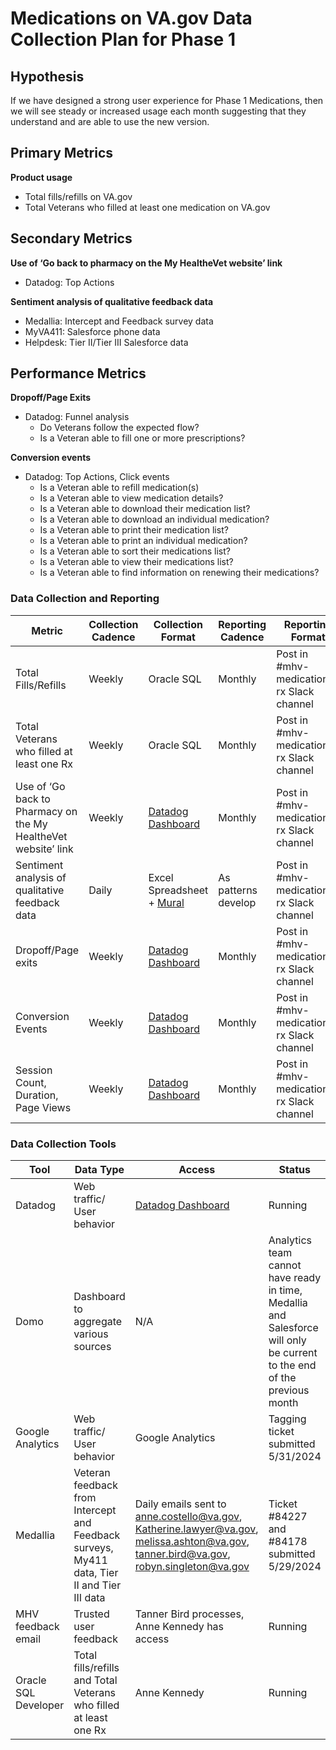 # **Medications on VA.gov Data Collection Plan for Phase 1**

## **Hypothesis**

If we have designed a strong user experience for Phase 1 Medications, then we will see steady or increased usage each month suggesting that they understand and are able to use the new version.

## **Primary Metrics**

**Product usage**

- Total fills/refills on VA.gov
- Total Veterans who filled at least one medication on VA.gov

## **Secondary Metrics**

**Use of ‘Go back to pharmacy on the My HealtheVet website’ link**

- Datadog: Top Actions

**Sentiment analysis of qualitative feedback data**

- Medallia: Intercept and Feedback survey data
- MyVA411: Salesforce phone data
- Helpdesk: Tier II/Tier III Salesforce data

## **Performance Metrics**

**Dropoff/Page Exits**

- Datadog: Funnel analysis
  - Do Veterans follow the expected flow?
  - Is a Veteran able to fill one or more prescriptions?

**Conversion events**

- Datadog: Top Actions, Click events
  - Is a Veteran able to refill medication(s)
  - Is a Veteran able to view medication details?
  - Is a Veteran able to download their medication list?
  - Is a Veteran able to download an individual medication?
  - Is a Veteran able to print their medication list?
  - Is a Veteran able to print an individual medication?
  - Is a Veteran able to sort their medications list?
  - Is a Veteran able to view their medications list?
  - Is a Veteran able to find information on renewing their medications?

### **Data Collection and Reporting**

| Metric | Collection Cadence | Collection Format | Reporting Cadence | Reporting Format | Audience |
| --- | --- | --- | --- | --- | --- |
| Total Fills/Refills | Weekly | Oracle SQL | Monthly | Post in #mhv-medications-rx Slack channel | MHV Stakeholders |
| Total Veterans who filled at least one Rx | Weekly | Oracle SQL | Monthly | Post in #mhv-medications-rx Slack channel | MHV Stakeholders |
| Use of ‘Go back to Pharmacy on the My HealtheVet website’ link | Weekly | [Datadog Dashboard](https://vagov.ddog-gov.com/dashboard/p4s-ppk-kpw/rx-on-vagov?fromUser=false&refresh_mode=monthly&view=spans&from_ts=1714536000000&to_ts=1717100181580&live=true) | Monthly | Post in #mhv-medications-rx Slack channel | MHV Stakeholders |
| Sentiment analysis of qualitative feedback data | Daily | Excel Spreadsheet + [Mural](https://app.mural.co/t/departmentofveteransaffairs9999/m/departmentofveteransaffairs9999/1717100337676/5ce86a1002efa00d8a8a6e1d1aa265c002bb2d0b?sender=u8633abbc30765ec4537308010) | As patterns develop | Post in #mhv-medications-rx Slack channel | Kay, Kaitlin, Robyn, By Light UCD team |
| Dropoff/Page exits | Weekly | [Datadog Dashboard](https://vagov.ddog-gov.com/dashboard/p4s-ppk-kpw/rx-on-vagov?fromUser=false&refresh_mode=monthly&view=spans&from_ts=1714536000000&to_ts=1717100181580&live=true) | Monthly | Post in #mhv-medications-rx Slack channel | Kay, Kaitlin, Robyn, By Light UCD team |
| Conversion Events | Weekly | [Datadog Dashboard](https://vagov.ddog-gov.com/dashboard/p4s-ppk-kpw/rx-on-vagov?fromUser=false&refresh_mode=monthly&view=spans&from_ts=1714536000000&to_ts=1717100181580&live=true) | Monthly | Post in #mhv-medications-rx Slack channel | Kay, Kaitlin, Robyn, By Light UCD team |
| Session Count, Duration, Page Views | Weekly | [Datadog Dashboard](https://vagov.ddog-gov.com/dashboard/p4s-ppk-kpw/rx-on-vagov?fromUser=false&refresh_mode=monthly&view=spans&from_ts=1714536000000&to_ts=1717100181580&live=true) | Monthly | Post in #mhv-medications-rx Slack channel | Kay, Kaitlin, Robyn, By Light UCD team |

### **Data Collection Tools**

| Tool | Data Type | Access | Status |
| --- | --- | --- | --- |
| Datadog | Web traffic/ User behavior | [Datadog Dashboard](https://vagov.ddog-gov.com/dashboard/p4s-ppk-kpw/rx-on-vagov?fromUser=false&refresh_mode=monthly&view=spans&from_ts=1714536000000&to_ts=1717100181580&live=true)  | Running |
| Domo | Dashboard to aggregate various sources | N/A | Analytics team cannot have ready in time, Medallia and Salesforce will only be current to the end of the previous month |
| Google Analytics | Web traffic/ User behavior | Google Analytics | Tagging ticket submitted 5/31/2024 |
| Medallia | Veteran feedback from Intercept and Feedback surveys, My411 data, Tier II and Tier III data | Daily emails sent to [anne.costello@va.gov](mailto:anne.costello@va.gov), [Katherine.lawyer@va.gov](mailto:Katherine.lawyer@va.gov), [melissa.ashton@va.gov](mailto:melissa.ashton@va.gov), [tanner.bird@va.gov](mailto:tanner.bird@va.gov), <robyn.singleton@va.gov> | Ticket #84227 and #84178 submitted 5/29/2024 |
| MHV feedback email | Trusted user feedback | Tanner Bird processes, Anne Kennedy has access | Running |
| Oracle SQL Developer | Total fills/refills and Total Veterans who filled at least one Rx | Anne Kennedy | Running |

